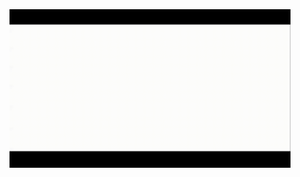 
<img src="https://github.com/ParsaKargari/ParsaKargari/blob/main/readme_GIF.gif" alt="About me!">


